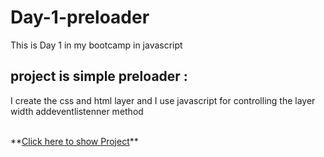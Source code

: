 # Day-1-preloader
This is Day 1 in my bootcamp in javascript
## project is simple preloader :
I create the css and html layer and I use javascript for controlling the layer width addeventlistenner method

<br/>
**<a href="https://othmanekahtal.github.io/Day-1-preloader/">Click here to show Project<a/>**
